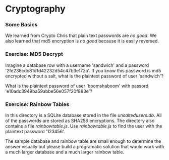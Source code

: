 # Cryptography

### Some Basics
We learned from Crypto Chris that plain text
passwords are _no good_. We also learned that
md5 encryption is _no good_ because it is easily
reversed.

### Exercise: MD5 Decrypt
Imagine a database row with a username 'sandwich'
and a password '2fe238cdc81d1d42232d54c47b3e172a'.
If you know this password is md5 encrypted without
a salt, what is the plaintext password of user
'sandwich'?

What is the plaintext password of user 'boomshaboom'
with passord 'e10adc3949ba59abbe56e057f20f883e'?

### Exercise: Rainbow Tables
In this directory is a SQLite database stored in
the file _unsaltedusers.db_. All of the passwords are
stored as SHA256 encryptions. The directory also
contains a file _rainbowtable.js_. Use
_rainbowtable.js_ to find the user with the plaintext
password '123456'.

The sample database and rainbow table are small enough
to determine the answer visually but please build a
programatic solution that would work with a much
larger database and a much larger rainbow table.

